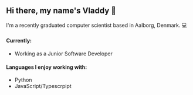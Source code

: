 ## Hi there, my name's Vladdy 👋

I'm a recently graduated computer scientist based in Aalborg, Denmark. :computer:

#### Currently:
- Working as a Junior Software Developer

#### Languages I enjoy working with:
- Python
- JavaScript/Typescrpipt

<!--
**VladdyOnGitHub/VladdyOnGitHub** is a ✨ _special_ ✨ repository because its `README.md` (this file) appears on your GitHub profile.

Here are some ideas to get you started:

- 🔭 I’m currently working on ...
- 🌱 I’m currently learning ...
- 👯 I’m looking to collaborate on ...
- 🤔 I’m looking for help with ...
- 💬 Ask me about ...
- 📫 How to reach me: ...
- 😄 Pronouns: ...
- ⚡ Fun fact: ...
-->
